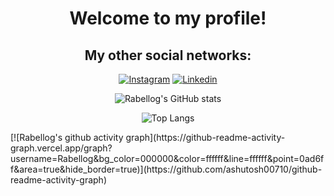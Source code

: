 

<div align="center">
 
# Welcome to my profile!
## My other social networks:
[![Instagram](https://img.shields.io/badge/Instagram-E4405F?style=for-the-badge&logo=instagram&logoColor=white)](https://www.instagram.com/rabellog_/?next=%2F)
[![Linkedin](https://img.shields.io/badge/Linkedin-%230077B5?style=for-the-badge&logo=Limkedin&logoColor=white)](https://www.linkedin.com/in/gabriel-antunes-rabello-013379268)

![Rabellog's GitHub stats](https://github-readme-stats.vercel.app/api?username=rabellog&show_icons=true&theme=dracula)

![Top Langs](https://github-readme-stats.vercel.app/api/top-langs/?username=rabellog&layout=compact)
</div>
[![Rabellog's github activity graph](https://github-readme-activity-graph.vercel.app/graph?username=Rabellog&bg_color=000000&color=ffffff&line=ffffff&point=0ad6ff&area=true&hide_border=true)](https://github.com/ashutosh00710/github-readme-activity-graph)
